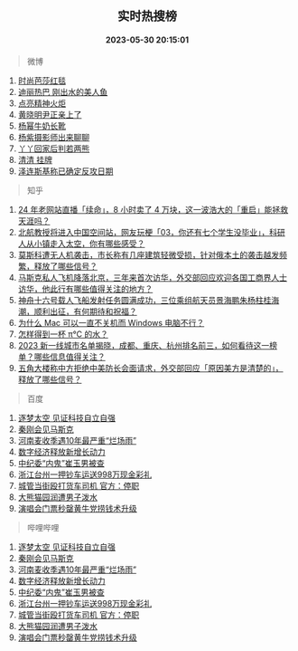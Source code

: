 <div align="center"><h2>实时热搜榜</h2><h4>2023-05-30 20:15:01</h4></div>

> 微博  

1. [时尚芭莎红毯](https://s.weibo.com/weibo?q=%E6%97%B6%E5%B0%9A%E8%8A%AD%E8%8E%8E%E7%BA%A2%E6%AF%AF&t=31&band_rank=1&Refer=top)<br />
2. [迪丽热巴 刚出水的美人鱼](https://s.weibo.com/weibo?q=%E8%BF%AA%E4%B8%BD%E7%83%AD%E5%B7%B4%20%E5%88%9A%E5%87%BA%E6%B0%B4%E7%9A%84%E7%BE%8E%E4%BA%BA%E9%B1%BC&t=31&band_rank=2&Refer=top)<br />
3. [点亮精神火炬](https://s.weibo.com/weibo?q=%23%E7%82%B9%E4%BA%AE%E7%B2%BE%E7%A5%9E%E7%81%AB%E7%82%AC%23&t=31&band_rank=3&Refer=top)<br />
4. [黄晓明尹正亲上了](https://s.weibo.com/weibo?q=%23%E9%BB%84%E6%99%93%E6%98%8E%E5%B0%B9%E6%AD%A3%E4%BA%B2%E4%B8%8A%E4%BA%86%23&t=31&band_rank=4&Refer=top)<br />
5. [杨幂牛奶长靴](https://s.weibo.com/weibo?q=%23%E6%9D%A8%E5%B9%82%E7%89%9B%E5%A5%B6%E9%95%BF%E9%9D%B4%23&t=31&band_rank=5&Refer=top)<br />
6. [杨紫摄影师出来聊聊](https://s.weibo.com/weibo?q=%23%E6%9D%A8%E7%B4%AB%E6%91%84%E5%BD%B1%E5%B8%88%E5%87%BA%E6%9D%A5%E8%81%8A%E8%81%8A%23&t=31&band_rank=6&Refer=top)<br />
7. [丫丫回家后判若两熊](https://s.weibo.com/weibo?q=%23%E4%B8%AB%E4%B8%AB%E5%9B%9E%E5%AE%B6%E5%90%8E%E5%88%A4%E8%8B%A5%E4%B8%A4%E7%86%8A%23&t=31&band_rank=7&Refer=top)<br />
8. [清清 挂牌](https://s.weibo.com/weibo?q=%E6%B8%85%E6%B8%85%20%E6%8C%82%E7%89%8C&t=31&band_rank=8&Refer=top)<br />
9. [泽连斯基称已确定反攻日期](https://s.weibo.com/weibo?q=%23%E6%B3%BD%E8%BF%9E%E6%96%AF%E5%9F%BA%E7%A7%B0%E5%B7%B2%E7%A1%AE%E5%AE%9A%E5%8F%8D%E6%94%BB%E6%97%A5%E6%9C%9F%23&t=31&band_rank=9&Refer=top)<br />

> 知乎  

1. [24 年老网站直播「续命」，8 小时卖了 4 万块，这一波浩大的「重启」能拯救天涯吗？](https://www.zhihu.com/question/603776523)<br />
2. [北航教授将进入中国空间站，网友玩梗「03，你还有七个学生没毕业」，科研人从小镇走入太空，你有哪些感受？](https://www.zhihu.com/question/603802527)<br />
3. [莫斯科遭无人机袭击，市长称有几座建筑轻微受损，针对俄本土的袭击越发频繁，释放了哪些信号？](https://www.zhihu.com/question/603814229)<br />
4. [马斯克私人飞机降落北京，三年来首次访华，外交部回应欢迎各国工商界人士访华，他此行有哪些值得关注的地方？](https://www.zhihu.com/question/603832271)<br />
5. [神舟十六号载人飞船发射任务圆满成功，三位乘组航天员景海鹏朱杨柱桂海潮，顺利出征，有何期待和祝福？](https://www.zhihu.com/question/601725007)<br />
6. [为什么 Mac 可以一直不关机而 Windows 电脑不行？](https://www.zhihu.com/question/602382675)<br />
7. [怎样得到一杯 π°C 的水？](https://www.zhihu.com/question/591997512)<br />
8. [2023 新一线城市名单揭晓，成都、重庆、杭州排名前三，如何看待这一榜单？哪些信息值得关注？](https://www.zhihu.com/question/603827354)<br />
9. [五角大楼称中方拒绝中美防长会面请求，外交部回应「原因美方是清楚的」，释放了哪些信号？](https://www.zhihu.com/question/603829127)<br />

> 百度  

1. [逐梦太空 见证科技自立自强](https://www.baidu.com/s?wd=%E9%80%90%E6%A2%A6%E5%A4%AA%E7%A9%BA+%E8%A7%81%E8%AF%81%E7%A7%91%E6%8A%80%E8%87%AA%E7%AB%8B%E8%87%AA%E5%BC%BA&sa=fyb_news&rsv_dl=fyb_news)<br />
2. [秦刚会见马斯克](https://www.baidu.com/s?wd=%E7%A7%A6%E5%88%9A%E4%BC%9A%E8%A7%81%E9%A9%AC%E6%96%AF%E5%85%8B&sa=fyb_news&rsv_dl=fyb_news)<br />
3. [河南麦收季遇10年最严重“烂场雨”](https://www.baidu.com/s?wd=%E6%B2%B3%E5%8D%97%E9%BA%A6%E6%94%B6%E5%AD%A3%E9%81%8710%E5%B9%B4%E6%9C%80%E4%B8%A5%E9%87%8D%E2%80%9C%E7%83%82%E5%9C%BA%E9%9B%A8%E2%80%9D&sa=fyb_news&rsv_dl=fyb_news)<br />
4. [数字经济释放新增长动力](https://www.baidu.com/s?wd=%E6%95%B0%E5%AD%97%E7%BB%8F%E6%B5%8E%E9%87%8A%E6%94%BE%E6%96%B0%E5%A2%9E%E9%95%BF%E5%8A%A8%E5%8A%9B&sa=fyb_news&rsv_dl=fyb_news)<br />
5. [中纪委“内鬼”崔玉男被查](https://www.baidu.com/s?wd=%E4%B8%AD%E7%BA%AA%E5%A7%94%E2%80%9C%E5%86%85%E9%AC%BC%E2%80%9D%E5%B4%94%E7%8E%89%E7%94%B7%E8%A2%AB%E6%9F%A5&sa=fyb_news&rsv_dl=fyb_news)<br />
6. [浙江台州一押钞车运送998万现金彩礼](https://www.baidu.com/s?wd=%E6%B5%99%E6%B1%9F%E5%8F%B0%E5%B7%9E%E4%B8%80%E6%8A%BC%E9%92%9E%E8%BD%A6%E8%BF%90%E9%80%81998%E4%B8%87%E7%8E%B0%E9%87%91%E5%BD%A9%E7%A4%BC&sa=fyb_news&rsv_dl=fyb_news)<br />
7. [城管当街殴打货车司机 官方：停职](https://www.baidu.com/s?wd=%E5%9F%8E%E7%AE%A1%E5%BD%93%E8%A1%97%E6%AE%B4%E6%89%93%E8%B4%A7%E8%BD%A6%E5%8F%B8%E6%9C%BA+%E5%AE%98%E6%96%B9%EF%BC%9A%E5%81%9C%E8%81%8C&sa=fyb_news&rsv_dl=fyb_news)<br />
8. [大熊猫园润遭男子泼水](https://www.baidu.com/s?wd=%E5%A4%A7%E7%86%8A%E7%8C%AB%E5%9B%AD%E6%B6%A6%E9%81%AD%E7%94%B7%E5%AD%90%E6%B3%BC%E6%B0%B4&sa=fyb_news&rsv_dl=fyb_news)<br />
9. [演唱会门票秒罄黄牛党捞钱术升级](https://www.baidu.com/s?wd=%E6%BC%94%E5%94%B1%E4%BC%9A%E9%97%A8%E7%A5%A8%E7%A7%92%E7%BD%84%E9%BB%84%E7%89%9B%E5%85%9A%E6%8D%9E%E9%92%B1%E6%9C%AF%E5%8D%87%E7%BA%A7&sa=fyb_news&rsv_dl=fyb_news)<br />

> 哔哩哔哩  

1. [逐梦太空 见证科技自立自强](https://www.baidu.com/s?wd=%E9%80%90%E6%A2%A6%E5%A4%AA%E7%A9%BA+%E8%A7%81%E8%AF%81%E7%A7%91%E6%8A%80%E8%87%AA%E7%AB%8B%E8%87%AA%E5%BC%BA&sa=fyb_news&rsv_dl=fyb_news)<br />
2. [秦刚会见马斯克](https://www.baidu.com/s?wd=%E7%A7%A6%E5%88%9A%E4%BC%9A%E8%A7%81%E9%A9%AC%E6%96%AF%E5%85%8B&sa=fyb_news&rsv_dl=fyb_news)<br />
3. [河南麦收季遇10年最严重“烂场雨”](https://www.baidu.com/s?wd=%E6%B2%B3%E5%8D%97%E9%BA%A6%E6%94%B6%E5%AD%A3%E9%81%8710%E5%B9%B4%E6%9C%80%E4%B8%A5%E9%87%8D%E2%80%9C%E7%83%82%E5%9C%BA%E9%9B%A8%E2%80%9D&sa=fyb_news&rsv_dl=fyb_news)<br />
4. [数字经济释放新增长动力](https://www.baidu.com/s?wd=%E6%95%B0%E5%AD%97%E7%BB%8F%E6%B5%8E%E9%87%8A%E6%94%BE%E6%96%B0%E5%A2%9E%E9%95%BF%E5%8A%A8%E5%8A%9B&sa=fyb_news&rsv_dl=fyb_news)<br />
5. [中纪委“内鬼”崔玉男被查](https://www.baidu.com/s?wd=%E4%B8%AD%E7%BA%AA%E5%A7%94%E2%80%9C%E5%86%85%E9%AC%BC%E2%80%9D%E5%B4%94%E7%8E%89%E7%94%B7%E8%A2%AB%E6%9F%A5&sa=fyb_news&rsv_dl=fyb_news)<br />
6. [浙江台州一押钞车运送998万现金彩礼](https://www.baidu.com/s?wd=%E6%B5%99%E6%B1%9F%E5%8F%B0%E5%B7%9E%E4%B8%80%E6%8A%BC%E9%92%9E%E8%BD%A6%E8%BF%90%E9%80%81998%E4%B8%87%E7%8E%B0%E9%87%91%E5%BD%A9%E7%A4%BC&sa=fyb_news&rsv_dl=fyb_news)<br />
7. [城管当街殴打货车司机 官方：停职](https://www.baidu.com/s?wd=%E5%9F%8E%E7%AE%A1%E5%BD%93%E8%A1%97%E6%AE%B4%E6%89%93%E8%B4%A7%E8%BD%A6%E5%8F%B8%E6%9C%BA+%E5%AE%98%E6%96%B9%EF%BC%9A%E5%81%9C%E8%81%8C&sa=fyb_news&rsv_dl=fyb_news)<br />
8. [大熊猫园润遭男子泼水](https://www.baidu.com/s?wd=%E5%A4%A7%E7%86%8A%E7%8C%AB%E5%9B%AD%E6%B6%A6%E9%81%AD%E7%94%B7%E5%AD%90%E6%B3%BC%E6%B0%B4&sa=fyb_news&rsv_dl=fyb_news)<br />
9. [演唱会门票秒罄黄牛党捞钱术升级](https://www.baidu.com/s?wd=%E6%BC%94%E5%94%B1%E4%BC%9A%E9%97%A8%E7%A5%A8%E7%A7%92%E7%BD%84%E9%BB%84%E7%89%9B%E5%85%9A%E6%8D%9E%E9%92%B1%E6%9C%AF%E5%8D%87%E7%BA%A7&sa=fyb_news&rsv_dl=fyb_news)<br />
